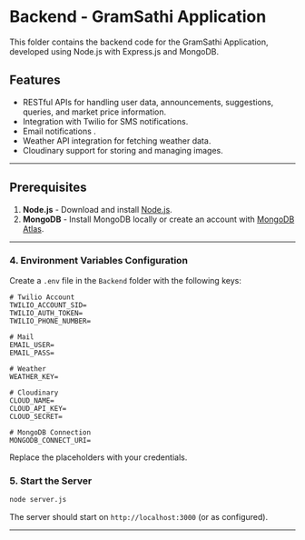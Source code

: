 # Backend - GramSathi Application

This folder contains the backend code for the GramSathi Application, developed using Node.js with Express.js and MongoDB.

## Features
- RESTful APIs for handling user data, announcements, suggestions, queries, and market price information.
- Integration with Twilio for SMS notifications.
- Email notifications .
- Weather API integration for fetching weather data.
- Cloudinary support for storing and managing images.

---

## Prerequisites
1. **Node.js** - Download and install [Node.js](https://nodejs.org/).
2. **MongoDB** - Install MongoDB locally or create an account with [MongoDB Atlas](https://www.mongodb.com/).

---
### 4. Environment Variables Configuration

Create a `.env` file in the `Backend` folder with the following keys:

```plaintext
# Twilio Account
TWILIO_ACCOUNT_SID=
TWILIO_AUTH_TOKEN=
TWILIO_PHONE_NUMBER=

# Mail
EMAIL_USER=
EMAIL_PASS=

# Weather
WEATHER_KEY=

# Cloudinary
CLOUD_NAME=
CLOUD_API_KEY=
CLOUD_SECRET=

# MongoDB Connection
MONGODB_CONNECT_URI=
```
Replace the placeholders with your credentials.

### 5. Start the Server
```bash
node server.js
```

The server should start on `http://localhost:3000` (or as configured).

---
